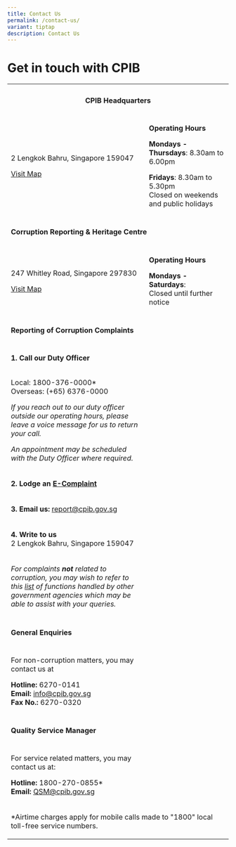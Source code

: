 ```yaml
---
title: Contact Us
permalink: /contact-us/
variant: tiptap
description: Contact Us
---
```

<h1><strong>Get in touch with CPIB</strong></h1>
<table style="minWidth: 50px">
<colgroup>
<col>
<col>
</colgroup>
<tbody>
<tr>
<th rowspan="1" colspan="2">
<h4><strong>CPIB Headquarters</strong></h4>
</th>
</tr>
<tr>
<td rowspan="1" colspan="1">
<p>2 Lengkok Bahru, Singapore 159047</p>
<p></p>
<p><a href="https://www.google.com/maps/place/2+Lengkok+Bahru,+Singapore+159047/@1.2863996,103.8079301,17z/data=!3m1!4b1!4m6!3m5!1s0x31da1bd27ba3bf4f:0x2f0eb305800c2b41!8m2!3d1.2863996!4d103.810505!16s%2Fg%2F11b8v6_7yk?entry=ttu" rel="noopener noreferrer nofollow" target="_blank">Visit Map</a>
</p>
</td>
<td rowspan="1" colspan="1">
<p><strong>Operating Hours</strong>
</p>
<p></p>
<p><strong>Mondays - Thursdays</strong>:&nbsp;8.30am to 6.00pm</p>
<p><strong>Fridays</strong>:&nbsp;8.30am to 5.30pm
<br>Closed on weekends and public holidays</p>
</td>
</tr>
<tr>
<td rowspan="1" colspan="2">
<h4><strong>Corruption Reporting &amp; Heritage Centre</strong></h4>
</td>
</tr>
<tr>
<td rowspan="1" colspan="1">
<p>247 Whitley Road, Singapore 297830</p>
<p></p>
<p><a href="https://www.google.com/maps/place/247+Whitley+Rd,+Singapore+297830/@1.3230371,103.8241004,17z/data=!3m1!4b1!4m6!3m5!1s0x31da19febd35b811:0xbe865b829f1a0fa0!8m2!3d1.3230371!4d103.8266753!16s%2Fg%2F11h1hwkc5l?entry=ttu" rel="noopener noreferrer nofollow" target="_blank">Visit Map</a>
</p>
</td>
<td rowspan="1" colspan="1">
<p><strong>Operating Hours</strong>
</p>
<p></p>
<p><strong>Mondays - Saturdays</strong>:&nbsp;
<br>Closed until further notice</p>
</td>
</tr>
<tr>
<td rowspan="1" colspan="2">
<h4><strong>Reporting of Corruption Complaints</strong></h4>
</td>
</tr>
<tr>
<td rowspan="1" colspan="1">
<p><strong>1. Call our Duty Officer</strong>
</p>
<p>
<br>Local: 1800-376-0000*
<br>Overseas: (+65) 6376-0000</p>
<p></p>
<p><em>If you reach out to our duty officer outside our operating hours, please leave a voice message for us to return your call.</em>
</p>
<p></p>
<p><em>An appointment may be scheduled with the Duty Officer where required.</em>
</p>
</td>
<td rowspan="1" colspan="1">
<p></p>
</td>
</tr>
<tr>
<td rowspan="1" colspan="1">
<p><strong>2. Lodge an <a href="/e-services/e-complaint-for-corrupt-conduct/" rel="noopener noreferrer nofollow" target="_blank">E-Complaint</a></strong>
</p>
</td>
<td rowspan="1" colspan="1">
<p></p>
</td>
</tr>
<tr>
<td rowspan="1" colspan="1">
<p><strong>3. Email us: </strong><a href="mailto:report@cpib.gov.sg" rel="noopener noreferrer nofollow" target="_blank"><u>report@cpib.gov.sg</u></a>
</p>
</td>
<td rowspan="1" colspan="1">
<p></p>
</td>
</tr>
<tr>
<td rowspan="1" colspan="1">
<p><strong>4. Write to us</strong> 
<br>2 Lengkok Bahru, Singapore 159047</p>
</td>
<td rowspan="1" colspan="1">
<p></p>
</td>
</tr>
<tr>
<td rowspan="1" colspan="1">
<p><em>For complaints </em><strong><em>not</em></strong><em> related to corruption, you may wish to refer to this <a href="/files/cases%20under%20public%20agencies%20(cpib).pdf" rel="noopener noreferrer nofollow" target="_blank">list</a> of functions handled by other government agencies which may be able to assist with your queries.</em>
</p>
</td>
<td rowspan="1" colspan="1">
<p></p>
</td>
</tr>
<tr>
<td rowspan="1" colspan="2">
<h4><strong>General Enquiries</strong></h4>
</td>
</tr>
<tr>
<td rowspan="1" colspan="1">
<p>For non-corruption matters, you may contact us at
<br>
</p>
<p><strong>Hotline:</strong> 6270-0141
<br><strong>Email: </strong><a href="mailto:info@cpib.gov.sg" rel="noopener noreferrer nofollow" target="_blank"><u>info@cpib.gov.sg<br></u></a><strong>Fax No.:</strong> 6270-0320</p>
</td>
<td rowspan="1" colspan="1">
<p></p>
</td>
</tr>
<tr>
<td rowspan="1" colspan="2">
<h4><strong>Quality Service Manager</strong></h4>
</td>
</tr>
<tr>
<td rowspan="1" colspan="1">
<p>For service related matters, you may contact us at:</p>
<p></p>
<p><strong>Hotline:</strong> 1800-270-0855*
<br><strong>Email: </strong><a href="mailto:QSM@cpib.gov.sg" rel="noopener noreferrer nofollow" target="_blank"><u>QSM@cpib.gov.sg</u></a>
</p>
</td>
<td rowspan="1" colspan="1">
<p></p>
</td>
</tr>
<tr>
<td rowspan="1" colspan="2">
<p>*Airtime charges apply for mobile calls made to "1800" local toll-free
service numbers.</p>
</td>
</tr>
</tbody>
</table>
<p></p>
